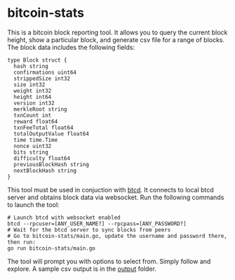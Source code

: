 # bitcoin-stats

This is a bitcoin block reporting tool.  It allows you to query the current block height, show a particular block, and generate csv file for a range of blocks.  The block data includes the following fields:
```
type Block struct {
  hash string
  confirmations uint64
  strippedSize int32
  size int32
  weight int32
  height int64
  version int32
  merkleRoot string
  txnCount int
  reward float64
  txnFeeTotal float64
  totalOutputValue float64
  time time.Time
  nonce uint32
  bits string
  difficulty float64
  previousBlockHash string
  nextBlockHash string
}
```

This tool must be used in conjuction with [btcd](https://github.com/btcsuite/btcd).  It connects to local btcd server and obtains block data via websocket.  Run the following commands to launch the tool:
```
# Launch btcd with websocket enabled
btcd --rpcuser=[ANY_USER_NAME?] --rpcpass=[ANY_PASSWORD?]
# Wait for the btcd server to sync blocks from peers
# Go to bitcoin-stats/main.go, update the username and password there, then run:
go run bitcoin-stats/main.go
```

The tool will prompt you with options to select from.  Simply follow and explore.  A sample csv output is in the [output](output) folder.
